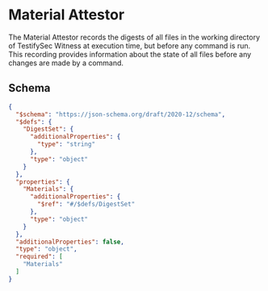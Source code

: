 # Material Attestor

The Material Attestor records the digests of all files in the working directory of TestifySec Witness
at execution time, but before any command is run.  This recording provides information about the state
of all files before any changes are made by a command.

## Schema
```json
{
  "$schema": "https://json-schema.org/draft/2020-12/schema",
  "$defs": {
    "DigestSet": {
      "additionalProperties": {
        "type": "string"
      },
      "type": "object"
    }
  },
  "properties": {
    "Materials": {
      "additionalProperties": {
        "$ref": "#/$defs/DigestSet"
      },
      "type": "object"
    }
  },
  "additionalProperties": false,
  "type": "object",
  "required": [
    "Materials"
  ]
}
```
